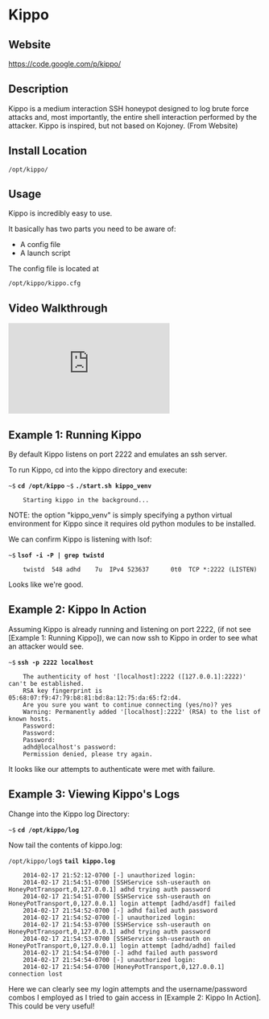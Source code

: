 
Kippo
============

Website
-------

<https://code.google.com/p/kippo/>

Description
-----------

Kippo is a medium interaction SSH honeypot designed to log brute force attacks and,
most importantly, the entire shell interaction performed by the attacker. Kippo is inspired,
but not based on Kojoney. (From Website)

Install Location
----------------

`/opt/kippo/`

Usage
-----

Kippo is incredibly easy to use.

It basically has two parts you need to be aware of:

  * A config file
  * A launch script

The config file is located at

`/opt/kippo/kippo.cfg`

Video Walkthrough
-----------------

<iframe src="https://onedrive.live.com/embed?cid=8D6C4317A39E3D29&resid=8D6C4317A39E3D29%2155666&authkey=ADEX7FFe6kanai4" width="320" height="180" frameborder="0" scrolling="no" allowfullscreen sandbox="allow-scripts allow-pointer-lock allow-forms allow-same-origin"></iframe>

Example 1: Running Kippo
------------------------

By default Kippo listens on port 2222 and emulates an ssh server.

To run Kippo, cd into the kippo directory and execute:

`~$` **`cd /opt/kippo`**
`~$` **`./start.sh kippo_venv`**

        Starting kippo in the background...

NOTE: the option "kippo_venv" is simply specifying a python virtual environment for Kippo since it requires old python modules to be installed.

We can confirm Kippo is listening with lsof:

`~$` **`lsof -i -P | grep twistd`**

        twistd  548 adhd    7u  IPv4 523637      0t0  TCP *:2222 (LISTEN)

Looks like we're good.

Example 2: Kippo In Action
--------------------------

Assuming Kippo is already running and listening on port 2222, (if not see [Example 1: Running Kippo]),
 we can now ssh to Kippo in order to see what an attacker would see.

`~$` **`ssh -p 2222 localhost`**

        The authenticity of host '[localhost]:2222 ([127.0.0.1]:2222)' can't be established.
        RSA key fingerprint is 05:68:07:f9:47:79:b8:81:bd:8a:12:75:da:65:f2:d4.
        Are you sure you want to continue connecting (yes/no)? yes
        Warning: Permanently added '[localhost]:2222' (RSA) to the list of known hosts.
        Password:
        Password:
        Password:
        adhd@localhost's password:
        Permission denied, please try again.

It looks like our attempts to authenticate were met with failure.

Example 3: Viewing Kippo's Logs
-------------------------------

Change into the Kippo log Directory:

`~$` **`cd /opt/kippo/log`**

Now tail the contents of kippo.log:

`/opt/kippo/log$` **`tail kippo.log`**

        2014-02-17 21:52:12-0700 [-] unauthorized login:
        2014-02-17 21:54:51-0700 [SSHService ssh-userauth on HoneyPotTransport,0,127.0.0.1] adhd trying auth password
        2014-02-17 21:54:51-0700 [SSHService ssh-userauth on HoneyPotTransport,0,127.0.0.1] login attempt [adhd/asdf] failed
        2014-02-17 21:54:52-0700 [-] adhd failed auth password
        2014-02-17 21:54:52-0700 [-] unauthorized login:
        2014-02-17 21:54:53-0700 [SSHService ssh-userauth on HoneyPotTransport,0,127.0.0.1] adhd trying auth password
        2014-02-17 21:54:53-0700 [SSHService ssh-userauth on HoneyPotTransport,0,127.0.0.1] login attempt [adhd/adhd] failed
        2014-02-17 21:54:54-0700 [-] adhd failed auth password
        2014-02-17 21:54:54-0700 [-] unauthorized login:
        2014-02-17 21:54:54-0700 [HoneyPotTransport,0,127.0.0.1] connection lost

Here we can clearly see my login attempts and the username/password combos I employed as I tried
to gain access in [Example 2: Kippo In Action].  This could be very useful!


